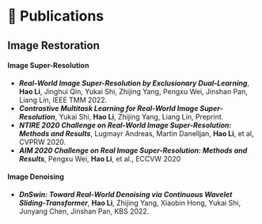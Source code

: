 
# 📝 Publications 
## Image Restoration


<!-- <div class='paper-box'><div class='paper-box-image'><img src='images/fs.png' alt="sym" width="100%"></div>
<div class='paper-box-text' markdown="1">

[FastSpeech: Fast, Robust and Controllable Text to Speech](https://papers.nips.cc/paper/8580-fastspeech-fast-robust-and-controllable-text-to-speech.pdf), **Yi Ren**, Yangjun Ruan, Xu Tan, Tao Qin, Sheng Zhao, Zhou Zhao, Tie-Yan Liu

**NeurIPS 2019** \| [**Project**](https://speechresearch.github.io/fastspeech/) <strong><span class='show_paper_citations' data='4FA6C0AAAAAJ:qjMakFHDy7sC'></span></strong>

- FastSpeech is the first fully parallel end-to-end speech synthesis model.
- **Academic Impact**: This work is included by many famous speech synthesis open-source projects, such as [ESPNet ![](https://img.shields.io/github/stars/espnet/espnet?style=social)](https://github.com/espnet/espnet). Our work are promoted by more than 20 media and forums, such as [机器之心](https://mp.weixin.qq.com/s/UkFadiUBy-Ymn-zhJ95JcQ)、[InfoQ](https://www.infoq.cn/article/tvy7hnin8bjvlm6g0myu).
- **Industry Impact**: FastSpeech has been deployed in [Microsoft Azure TTS service](https://techcommunity.microsoft.com/t5/azure-ai/neural-text-to-speech-extends-support-to-15-more-languages-with/ba-p/1505911) and supports 49 more languages with state-of-the-art AI quality. It was also shown as a text-to-speech system acceleration example in [NVIDIA GTC2020](https://resources.nvidia.com/events/GTC2020s21420).
</div>
</div> -->

#### Image Super-Resolution
- ***Real-World Image Super-Resolution by Exclusionary Dual-Learning***, **Hao Li**, Jinghui Qin, Yukai Shi, Zhijing Yang, Pengxu Wei, Jinshan Pan, Liang Lin, IEEE TMM 2022.
- ***Contrastive Multitask Learning for Real-World Image Super-Resolution***, Yukai Shi, **Hao Li**, Zhijing Yang, Liang Lin, Preprint.
- ***NTIRE 2020 Challenge on Real-World Image Super-Resolution: Methods and Results***, Lugmayr Andreas, Martin Danelljan, **Hao Li**, et al, CVPRW 2020.
- ***AIM 2020 Challenge on Real Image Super-Resolution: Methods and Results***, Pengxu Wei, **Hao Li**, et al., ECCVW 2020
  
#### Image Denoising
- ***DnSwin: Toward Real-World Denoising via Continuous Wavelet Sliding-Transformer***, **Hao Li**, Zhijing Yang, Xiaobin Hong, Yukai Shi, Junyang Chen, Jinshan Pan, KBS 2022.

